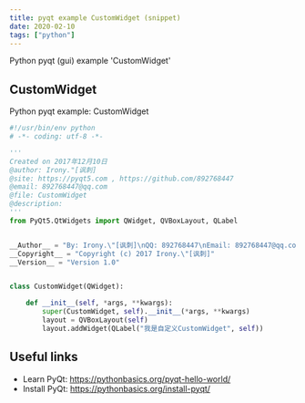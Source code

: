 ```yaml
---
title: pyqt example CustomWidget (snippet)
date: 2020-02-10
tags: ["python"]
---
```

Python pyqt (gui) example 'CustomWidget'


## CustomWidget

Python pyqt example: CustomWidget

```python
#!/usr/bin/env python
# -*- coding: utf-8 -*-

'''
Created on 2017年12月10日
@author: Irony."[讽刺]
@site: https://pyqt5.com , https://github.com/892768447
@email: 892768447@qq.com
@file: CustomWidget
@description: 
'''
from PyQt5.QtWidgets import QWidget, QVBoxLayout, QLabel


__Author__ = "By: Irony.\"[讽刺]\nQQ: 892768447\nEmail: 892768447@qq.com"
__Copyright__ = "Copyright (c) 2017 Irony.\"[讽刺]"
__Version__ = "Version 1.0"


class CustomWidget(QWidget):

    def __init__(self, *args, **kwargs):
        super(CustomWidget, self).__init__(*args, **kwargs)
        layout = QVBoxLayout(self)
        layout.addWidget(QLabel("我是自定义CustomWidget", self))

```

## Useful links

- Learn PyQt: https://pythonbasics.org/pyqt-hello-world/
- Install PyQt: https://pythonbasics.org/install-pyqt/
